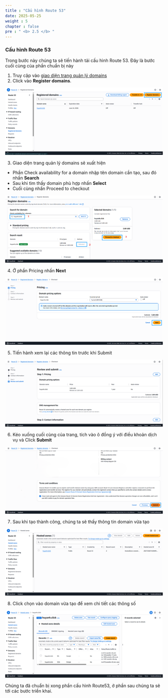```yaml
---
title : "Cấu hình Route 53"
date: 2025-05-25 
weight : 5
chapter : false
pre : " <b> 2.5 </b> "
---
```


### Cấu hình Route 53

Trong bước này chúng ta sẽ tiến hành tải cấu hình Route 53. Đây là bước cuối cùng của phần chuẩn bị này

1. Truy cập vào [giao diện trang quản lý domains](https://console.aws.amazon.com/route53/domains/home)
2. Click vào  **Register domains**.  

![route53](/images/2.prerequisite/034-route53-step1.png)

3. Giao diện trang quản lý domains sẽ xuất hiện
  + Phần Check availability for a domain nhập tên domain cần tạo, sau đó nhấn **Search**
  + Sau khi tìm thấy domain phù hợp nhấn **Select**
  + Cuối cùng nhấn Proceed to checkout
  
![route53](/images/2.prerequisite/035-route53-step2.png)

4. Ở phần Pricing nhấn **Next**
  
![route53](/images/2.prerequisite/036-route53-step3.png)

5. Tiến hành xem lại các thông tin trước khi Submit
  
![route53](/images/2.prerequisite/037-route53-step4.png)

6. Kéo xuống cuối cùng của trang, tích vào ô đồng ý với điều khoản dịch vụ và Click **Submit**
  
![route53](/images/2.prerequisite/038-route53-step5.png)

7. Sau khi tạo thành công, chúng ta sẽ thấy thông tin domain vừa tạo
  
![route53](/images/2.prerequisite/039-route53-step6.png)

8. Click chọn vào domain vừa tạo để xem chi tiết các thông số
  
![route53](/images/2.prerequisite/040-route53-step7.png)

Chúng ta đã chuẩn bị xong phần cấu hình Route53, ở phần sau chúng ta sẽ tới các bước triển khai.